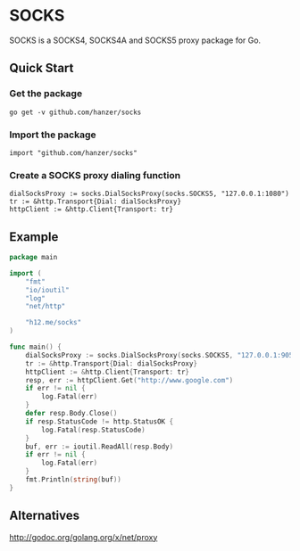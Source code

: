 SOCKS
=====

SOCKS is a SOCKS4, SOCKS4A and SOCKS5 proxy package for Go.

## Quick Start
### Get the package

    go get -v github.com/hanzer/socks

### Import the package

    import "github.com/hanzer/socks"

### Create a SOCKS proxy dialing function

    dialSocksProxy := socks.DialSocksProxy(socks.SOCKS5, "127.0.0.1:1080")
    tr := &http.Transport{Dial: dialSocksProxy}
    httpClient := &http.Client{Transport: tr}

## Example

```go
package main

import (
	"fmt"
	"io/ioutil"
	"log"
	"net/http"

	"h12.me/socks"
)

func main() {
	dialSocksProxy := socks.DialSocksProxy(socks.SOCKS5, "127.0.0.1:9050")
	tr := &http.Transport{Dial: dialSocksProxy}
	httpClient := &http.Client{Transport: tr}
	resp, err := httpClient.Get("http://www.google.com")
	if err != nil {
		log.Fatal(err)
	}
	defer resp.Body.Close()
	if resp.StatusCode != http.StatusOK {
		log.Fatal(resp.StatusCode)
	}
	buf, err := ioutil.ReadAll(resp.Body)
	if err != nil {
		log.Fatal(err)
	}
	fmt.Println(string(buf))
}
```

## Alternatives
http://godoc.org/golang.org/x/net/proxy
